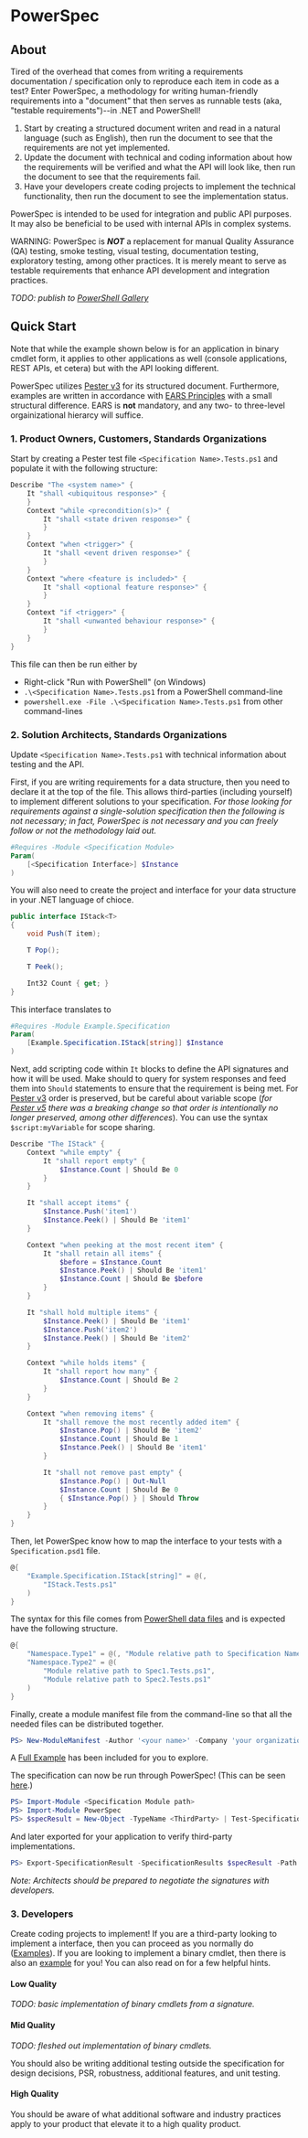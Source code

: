 # PowerSpec

## About
Tired of the overhead that comes from writing a requirements documentation / specification only to reproduce each item in code as a test?
Enter PowerSpec, a methodology for writing human-friendly requirements into a "document" that then serves as runnable tests (aka, "testable requirements")--in .NET and PowerShell!
1. Start by creating a structured document writen and read in a natural language (such as English), then run the document to see that the requirements are not yet implemented.
1. Update the document with technical and coding information about how the requirements will be verified and what the API will look like, then run the document to see that the requirements fail.
1. Have your developers create coding projects to implement the technical functionality, then run the document to see the implementation status.

PowerSpec is intended to be used for integration and public API purposes. It may also be beneficial to be used with internal APIs in complex systems.

WARNING: PowerSpec is ***NOT*** a replacement for manual Quality Assurance (QA) testing, smoke testing, visual testing, documentation testing, exploratory testing, among other practices.
It is merely meant to serve as testable requirements that enhance API development and integration practices.

*TODO: publish to [PowerShell Gallery](https://www.powershellgallery.com/)*

## Quick Start
Note that while the example shown below is for an application in binary cmdlet form,
it applies to other applications as well (console applications, REST APIs, et cetera) but with the API looking different.

PowerSpec utilizes [Pester v3](https://github.com/pester/Pester/wiki/Should-v3) for its structured document.
Furthermore, examples are written in accordance with [EARS Principles](https://alistairmavin.com/ears/) with a small structural difference.
EARS is **not** mandatory, and any two- to three-level orgainizational hierarcy will suffice.

### 1. Product Owners, Customers, Standards Organizations
Start by creating a Pester test file `<Specification Name>.Tests.ps1` and populate it with the following structure:
```powershell
Describe "The <system name>" {
	It "shall <ubiquitous response>" {
	}
	Context "while <precondition(s)>" {
		It "shall <state driven response>" {
		}
	}
	Context "when <trigger>" {
		It "shall <event driven response>" {
		}
	}
	Context "where <feature is included>" {
		It "shall <optional feature response>" {
		}
	}
	Context "if <trigger>" {
		It "shall <unwanted behaviour response>" {
		}
	}
}
```

This file can then be run either by
- Right-click "Run with PowerShell" (on Windows)
- `.\<Specification Name>.Tests.ps1` from a PowerShell command-line
- `powershell.exe -File .\<Specification Name>.Tests.ps1` from other command-lines

### 2. Solution Architects, Standards Organizations
Update `<Specification Name>.Tests.ps1` with technical information about testing and the API.

First, if you are writing requirements for a data structure, then you need to declare it at the top of the file.
This allows third-parties (including yourself) to implement different solutions to your specification.
*For those looking for requirements against a single-solution specification then the following is not necessary;
in fact, PowerSpec is not necessary and you can freely follow or not the methodology laid out.*
```powershell
#Requires -Module <Specification Module>
Param(
	[<Specification Interface>] $Instance
)
```

You will also need to create the project and interface for your data structure in your .NET language of chioce.
```cs
public interface IStack<T>
{
    void Push(T item);

    T Pop();

    T Peek();

    Int32 Count { get; }
}
```

This interface translates to
```powershell
#Requires -Module Example.Specification
Param(
	[Example.Specification.IStack[string]] $Instance
)
```

Next, add scripting code within `It` blocks to define the API signatures and how it will be used.
Make should to query for system responses and feed them into `Should` statements to ensure that the requirement is being met.
For [Pester v3](https://github.com/pester/Pester/wiki/Should-v3) order is preserved, but be careful about variable scope
(*for [Pester v5](https://pester.dev/docs/quick-start) there was a breaking change so that order is intentionally no longer preserved, among other differences*).
You can use the syntax `$script:myVariable` for scope sharing.
```powershell
Describe "The IStack" {
	Context "while empty" {
		It "shall report empty" {
			$Instance.Count | Should Be 0
		}
	}

	It "shall accept items" {
		$Instance.Push('item1')
		$Instance.Peek() | Should Be 'item1'
	}

	Context "when peeking at the most recent item" {
		It "shall retain all items" {
			$before = $Instance.Count
			$Instance.Peek() | Should Be 'item1'
			$Instance.Count | Should Be $before
		}
	}

	It "shall hold multiple items" {
		$Instance.Peek() | Should Be 'item1'
		$Instance.Push('item2')
		$Instance.Peek() | Should Be 'item2'
	}

	Context "while holds items" {
		It "shall report how many" {
			$Instance.Count | Should Be 2
		}
	}

	Context "when removing items" {
		It "shall remove the most recently added item" {
			$Instance.Pop() | Should Be 'item2'
			$Instance.Count | Should Be 1
			$Instance.Peek() | Should Be 'item1'
		}

		It "shall not remove past empty" {
			$Instance.Pop() | Out-Null
			$Instance.Count | Should Be 0
			{ $Instance.Pop() } | Should Throw
		}
	}
}
```

Then, let PowerSpec know how to map the interface to your tests with a `Specification.psd1` file.
```powershell
@{
	"Example.Specification.IStack[string]" = @(,
		"IStack.Tests.ps1"
	)
}
```

The syntax for this file comes from [PowerShell data files](https://learn.microsoft.com/en-us/powershell/module/microsoft.powershell.core/about/about_data_files?view=powershell-5.1)
and is expected have the following structure.
```powershell
@{
	"Namespace.Type1" = @(, "Module relative path to Specification Name.Tests.ps1")
	"Namespace.Type2" = @(
		"Module relative path to Spec1.Tests.ps1",
		"Module relative path to Spec2.Tests.ps1"
	)
}
```

Finally, create a module manifest file from the command-line so that all the needed files can be distributed together.
```powershell
PS> New-ModuleManifest -Author '<your name>' -Company 'your organization' -RequiredAssemblies 'Module relative path to your assembly.dll' -FileList '<Specification Name>.Tests.ps1', '<Additional Specification Name>.Tests.ps1', 'Specification.psd1' #other parameters at your discretion
```

A [Full Example](./BinaryCmdletExample/Example.Specification/) has been included for you to explore.

The specification can now be run through PowerSpec! (This can be seen [here](./BinaryCmdletExample/Example.Application.Tests/Example.Application.Tests.ps1).)
```powershell
PS> Import-Module <Specification Module path>
PS> Import-Module PowerSpec
PS> $specResult = New-Object -TypeName <ThirdParty> | Test-Specification -API (Get-Module <Specification Module>)
```

And later exported for your application to verify third-party implementations.
```powershell
PS> Export-SpecificationResult -SpecificationResults $specResult -Path "Application Specification config path.json"
```

*Note: Architects should be prepared to negotiate the signatures with developers.*

### 3. Developers
Create coding projects to implement!
If you are a third-party looking to implement a interface, then you can proceed as you normally do ([Examples](./BinaryCmdletExample/ThirdParty/)).
If you are looking to implement a binary cmdlet, then there is also an [example](./BinaryCmdletExample/Example.Application/) for you!
You can also read on for a few helpful hints.

#### Low Quality
*TODO: basic implementation of binary cmdlets from a signature.*

#### Mid Quality
*TODO: fleshed out implementation of binary cmdlets.*

You should also be writing additional testing outside the specification for design decisions, PSR, robustness, additional features, and unit testing.

#### High Quality
You should be aware of what additional software and industry practices apply to your product that elevate it to a high quality product.
